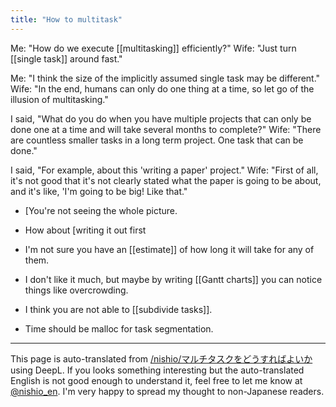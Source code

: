 ```yaml
---
title: "How to multitask"
---
```


Me: "How do we execute [[multitasking]] efficiently?"
Wife: "Just turn [[single task]] around fast."

Me: "I think the size of the implicitly assumed single task may be different."
Wife: "In the end, humans can only do one thing at a time, so let go of the illusion of multitasking."

I said, "What do you do when you have multiple projects that can only be done one at a time and will take several months to complete?"
Wife: "There are countless smaller tasks in a long term project. One task that can be done."

I said, "For example, about this 'writing a paper' project."
Wife: "First of all, it's not good that it's not clearly stated what the paper is going to be about, and it's like, 'I'm going to be big! Like that."

- [You're not seeing the whole picture.
- How about [writing it out first
- I'm not sure you have an [[estimate]] of how long it will take for any of them.
- I don't like it much, but maybe by writing [[Gantt charts]] you can notice things like overcrowding.

- I think you are not able to [[subdivide tasks]].
- Time should be malloc for task segmentation.

---
This page is auto-translated from [/nishio/マルチタスクをどうすればよいか](https://scrapbox.io/nishio/マルチタスクをどうすればよいか) using DeepL. If you looks something interesting but the auto-translated English is not good enough to understand it, feel free to let me know at [@nishio_en](https://twitter.com/nishio_en). I'm very happy to spread my thought to non-Japanese readers.